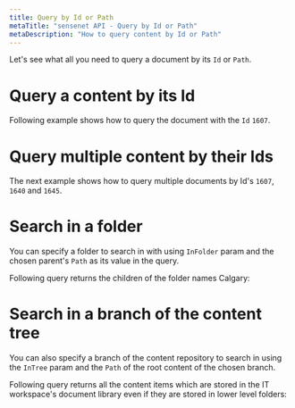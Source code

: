 ```yaml
---
title: Query by Id or Path
metaTitle: "sensenet API - Query by Id or Path"
metaDescription: "How to query content by Id or Path"
---
```


Let's see what all you need to query a document by its `Id` or `Path`.

# Query a content by its Id

Following example shows how to query the document with the `Id` `1607`.

<tab category="querying" article="query-by-id-path" example="byId" />

# Query multiple content by their Ids

The next example shows how to query multiple documents by Id's `1607`, `1640` and `1645`.

<tab category="querying" article="query-by-id-path" example="byMultipleIds" />

# Search in a folder

You can specify a folder to search in with using `InFolder` param and the chosen parent's `Path` as its value in the query.

Following query returns the children of the folder names Calgary:

<tab category="querying" article="query-by-id-path" example="inFolder" />

# Search in a branch of the content tree

You can also specify a branch of the content repository to search in using the `InTree` param and the `Path` of the root content of the chosen branch.

Following query returns all the content items which are stored in the IT workspace's document library even if they are stored in lower level folders:

<tab category="querying" article="query-by-id-path" example="inTree" />
